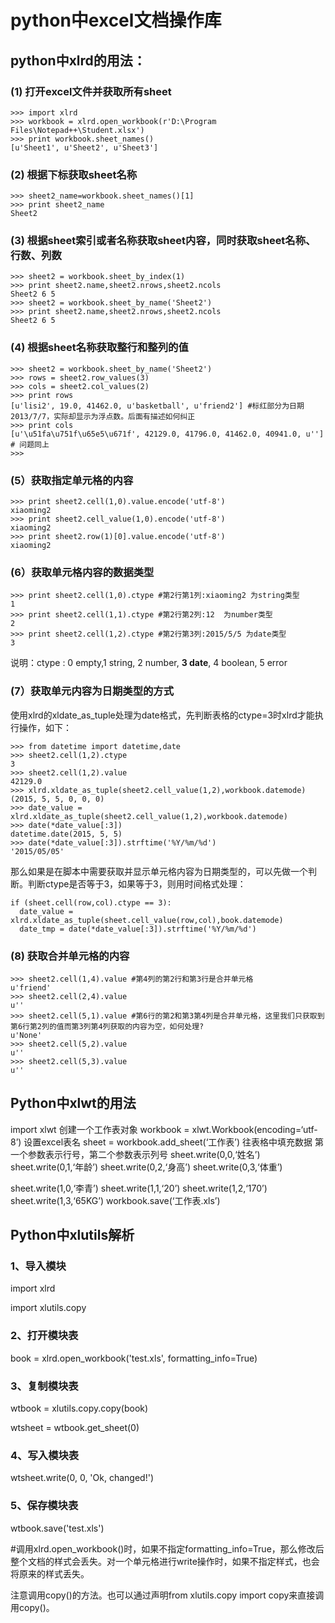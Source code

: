 # python中excel文档操作库

## python中xlrd的用法：

### (1) 打开excel文件并获取所有sheet

```
>>> import xlrd
>>> workbook = xlrd.open_workbook(r'D:\Program Files\Notepad++\Student.xlsx')
>>> print workbook.sheet_names()
[u'Sheet1', u'Sheet2', u'Sheet3']
```

### (2) 根据下标获取sheet名称

```
>>> sheet2_name=workbook.sheet_names()[1]
>>> print sheet2_name
Sheet2
```

### (3) 根据sheet索引或者名称获取sheet内容，同时获取sheet名称、行数、列数

```
>>> sheet2 = workbook.sheet_by_index(1)
>>> print sheet2.name,sheet2.nrows,sheet2.ncols
Sheet2 6 5
>>> sheet2 = workbook.sheet_by_name('Sheet2')
>>> print sheet2.name,sheet2.nrows,sheet2.ncols
Sheet2 6 5
```

### (4) 根据sheet名称获取整行和整列的值

```
>>> sheet2 = workbook.sheet_by_name('Sheet2')
>>> rows = sheet2.row_values(3)
>>> cols = sheet2.col_values(2)
>>> print rows
[u'lisi2', 19.0, 41462.0, u'basketball', u'friend2'] #标红部分为日期2013/7/7，实际却显示为浮点数。后面有描述如何纠正
>>> print cols
[u'\u51fa\u751f\u65e5\u671f', 42129.0, 41796.0, 41462.0, 40941.0, u''] # 问题同上
>>>
```

### (5）获取指定单元格的内容



```
>>> print sheet2.cell(1,0).value.encode('utf-8')
xiaoming2
>>> print sheet2.cell_value(1,0).encode('utf-8')
xiaoming2
>>> print sheet2.row(1)[0].value.encode('utf-8')
xiaoming2
```



### (6）获取单元格内容的数据类型



```
>>> print sheet2.cell(1,0).ctype #第2行第1列:xiaoming2 为string类型
1
>>> print sheet2.cell(1,1).ctype #第2行第2列:12  为number类型
2
>>> print sheet2.cell(1,2).ctype #第2行第3列:2015/5/5 为date类型
3
```



说明：ctype : 0 empty,1 string, 2 number, **3 date**, 4 boolean, 5 error

### (7）获取单元内容为日期类型的方式

  使用xlrd的xldate_as_tuple处理为date格式，先判断表格的ctype=3时xlrd才能执行操作，如下：



```
>>> from datetime import datetime,date
>>> sheet2.cell(1,2).ctype
3
>>> sheet2.cell(1,2).value
42129.0
>>> xlrd.xldate_as_tuple(sheet2.cell_value(1,2),workbook.datemode)
(2015, 5, 5, 0, 0, 0)
>>> date_value = xlrd.xldate_as_tuple(sheet2.cell_value(1,2),workbook.datemode)
>>> date(*date_value[:3])
datetime.date(2015, 5, 5)
>>> date(*date_value[:3]).strftime('%Y/%m/%d')
'2015/05/05'
```



那么如果是在脚本中需要获取并显示单元格内容为日期类型的，可以先做一个判断。判断ctype是否等于3，如果等于3，则用时间格式处理：

```
if (sheet.cell(row,col).ctype == 3):
  date_value = xlrd.xldate_as_tuple(sheet.cell_value(row,col),book.datemode)
  date_tmp = date(*date_value[:3]).strftime('%Y/%m/%d')
```

### (8) 获取合并单元格的内容



```
>>> sheet2.cell(1,4).value #第4列的第2行和第3行是合并单元格
u'friend'
>>> sheet2.cell(2,4).value
u''
>>> sheet2.cell(5,1).value #第6行的第2和第3第4列是合并单元格，这里我们只获取到第6行第2列的值而第3列第4列获取的内容为空，如何处理?
u'None'
>>> sheet2.cell(5,2).value
u''
>>> sheet2.cell(5,3).value
u''
```

## Python中xlwt的用法

import xlwt
创建一个工作表对象
workbook = xlwt.Workbook(encoding=‘utf-8’)
设置excel表名
sheet = workbook.add_sheet(‘工作表’)
往表格中填充数据
第一个参数表示行号，第二个参数表示列号
sheet.write(0,0,‘姓名’)
sheet.write(0,1,‘年龄’)
sheet.write(0,2,‘身高’)
sheet.write(0,3,‘体重’)

sheet.write(1,0,‘李青’)
sheet.write(1,1,‘20’)
sheet.write(1,2,‘170’)
sheet.write(1,3,‘65KG’)
workbook.save(‘工作表.xls’)

## Python中xlutils解析

### 1、导入模块

import xlrd

import xlutils.copy

### 2、打开模块表

book = xlrd.open_workbook('test.xls', formatting_info=True)

### 3、复制模块表

wtbook = xlutils.copy.copy(book)

wtsheet = wtbook.get_sheet(0)

### 4、写入模块表

wtsheet.write(0, 0, 'Ok, changed!')

### 5、保存模块表

wtbook.save('test.xls')

\#调用xlrd.open_workbook()时，如果不指定formatting_info=True，那么修改后整个文档的样式会丢失。对一个单元格进行write操作时，如果不指定样式，也会将原来的样式丢失。

注意调用copy()的方法。也可以通过声明from xlutils.copy import copy来直接调用copy()。